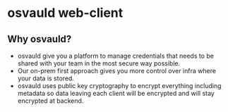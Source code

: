 # osvauld web-client

## Why osvauld?

- osvauld give you a platform to manage credentials that needs to be shared with your team in the most secure way possible.
- Our on-prem first approach gives you more control over infra where your data is stored.
- osvauld uses public key cryptography to encrypt everything including metadata so data leaving each client will be encrypted and will stay encrypted at backend.



